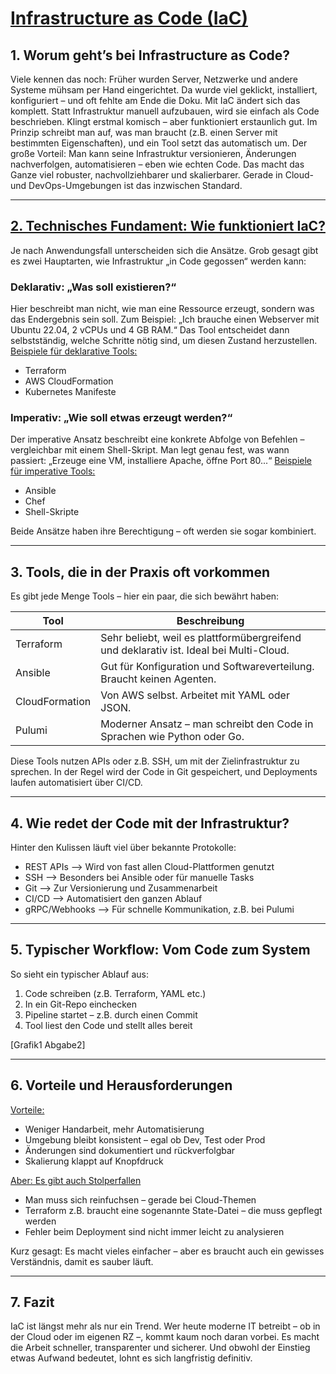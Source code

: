 # <u>**Infrastructure as Code (IaC)**</u>

## 1. Worum geht’s bei Infrastructure as Code?
Viele kennen das noch: Früher wurden Server, Netzwerke und andere Systeme mühsam per Hand eingerichtet. Da wurde viel geklickt, installiert, konfiguriert – und oft fehlte am Ende die Doku.
Mit IaC ändert sich das komplett. Statt Infrastruktur manuell aufzubauen, wird sie einfach als Code beschrieben. Klingt erstmal komisch – aber funktioniert erstaunlich gut. Im Prinzip schreibt man auf, was man braucht (z.B. einen Server mit bestimmten Eigenschaften), und ein Tool setzt das automatisch um.
Der große Vorteil: Man kann seine Infrastruktur versionieren, Änderungen nachverfolgen, automatisieren – eben wie echten Code. Das macht das Ganze viel robuster, nachvollziehbarer und skalierbarer. Gerade in Cloud- und DevOps-Umgebungen ist das inzwischen Standard.

---

## <u>2. Technisches Fundament: Wie funktioniert IaC?</u>
Je nach Anwendungsfall unterscheiden sich die Ansätze. Grob gesagt gibt es zwei Hauptarten, wie Infrastruktur „in Code gegossen“ werden kann:

### Deklarativ: „Was soll existieren?“
Hier beschreibt man nicht, wie man eine Ressource erzeugt, sondern was das Endergebnis sein soll. Zum Beispiel: „Ich brauche einen Webserver mit Ubuntu 22.04, 2 vCPUs und 4 GB RAM.“ Das Tool entscheidet dann selbstständig, welche Schritte nötig sind, um diesen Zustand herzustellen.
<u>Beispiele für deklarative Tools:</u>  
- Terraform  
- AWS CloudFormation  
- Kubernetes Manifeste

### Imperativ: „Wie soll etwas erzeugt werden?“
Der imperative Ansatz beschreibt eine konkrete Abfolge von Befehlen – vergleichbar mit einem Shell-Skript. Man legt genau fest, was wann passiert: „Erzeuge eine VM, installiere Apache, öffne Port 80...“
<u>Beispiele für imperative Tools:</u>
- Ansible  
- Chef  
- Shell-Skripte

Beide Ansätze haben ihre Berechtigung – oft werden sie sogar kombiniert.

---

## 3. Tools, die in der Praxis oft vorkommen
Es gibt jede Menge Tools – hier ein paar, die sich bewährt haben:

| Tool            | Beschreibung |
|-----------------|--------------|
| Terraform       | Sehr beliebt, weil es plattformübergreifend und deklarativ ist. Ideal bei Multi-Cloud. |
| Ansible         | Gut für Konfiguration und Softwareverteilung. Braucht keinen Agenten. |
| CloudFormation  | Von AWS selbst. Arbeitet mit YAML oder JSON. |
| Pulumi          | Moderner Ansatz – man schreibt den Code in Sprachen wie Python oder Go. |

Diese Tools nutzen APIs oder z.B. SSH, um mit der Zielinfrastruktur zu sprechen. In der Regel wird der Code in Git gespeichert, und Deployments laufen automatisiert über CI/CD.

---

## 4. Wie redet der Code mit der Infrastruktur?
Hinter den Kulissen läuft viel über bekannte Protokolle:
- REST APIs --> Wird von fast allen Cloud-Plattformen genutzt
- SSH --> Besonders bei Ansible oder für manuelle Tasks
- Git --> Zur Versionierung und Zusammenarbeit
- CI/CD --> Automatisiert den ganzen Ablauf
- gRPC/Webhooks --> Für schnelle Kommunikation, z.B. bei Pulumi

---

## 5. Typischer Workflow: Vom Code zum System
So sieht ein typischer Ablauf aus:
1. Code schreiben (z.B. Terraform, YAML etc.)
2. In ein Git-Repo einchecken
3. Pipeline startet – z.B. durch einen Commit
4. Tool liest den Code und stellt alles bereit

[Grafik1 Abgabe2]

---

## 6. Vorteile und Herausforderungen
<u> Vorteile:</u>
- Weniger Handarbeit, mehr Automatisierung
- Umgebung bleibt konsistent – egal ob Dev, Test oder Prod
- Änderungen sind dokumentiert und rückverfolgbar
- Skalierung klappt auf Knopfdruck

<u>Aber: Es gibt auch Stolperfallen</u>
- Man muss sich reinfuchsen – gerade bei Cloud-Themen
- Terraform z.B. braucht eine sogenannte State-Datei – die muss gepflegt werden
- Fehler beim Deployment sind nicht immer leicht zu analysieren

Kurz gesagt: Es macht vieles einfacher – aber es braucht auch ein gewisses Verständnis, damit es sauber läuft.

---

## 7. Fazit
IaC ist längst mehr als nur ein Trend. Wer heute moderne IT betreibt – ob in der Cloud oder im eigenen RZ –, kommt kaum noch daran vorbei. Es macht die Arbeit schneller, transparenter und sicherer. Und obwohl der Einstieg etwas Aufwand bedeutet, lohnt es sich langfristig definitiv.